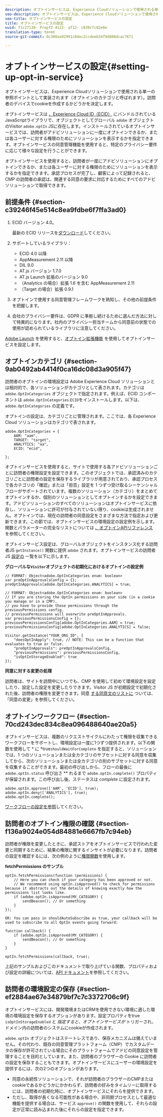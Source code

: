 ```yaml
---
description: オプトインサービスは、Experience Cloudソリューションで使用される単一の参照ポイントとして実装されます（オプトインのカテゴリと呼ばれます）。訪問者のデバイスでcookieを作成するかどうかを決定します。
seo-description: オプトインサービスは、Experience Cloudソリューションで使用される単一の参照ポイントとして実装されます（オプトインのカテゴリと呼ばれます）。訪問者のデバイスでcookieを作成するかどうかを決定します。
seo-title: オプトインサービスの設定
title: オプトインサービスの設定
uuid: f1c27139- Propf2-4122- af12- c839cfc82e6e
translation-type: tm+mt
source-git-commit: 0c300aa92991c0dec2ccdeeb34f9d886dcac7671

---
```



# オプトインサービスの設定{#setting-up-opt-in-service}

オプトインサービスは、Experience Cloudソリューションで使用される単一の参照ポイントとして実装されます（オプトインのカテゴリと呼ばれます）。訪問者のデバイスでcookieを作成するかどうかを決定します。

オプトインサービスは [、Experience Cloud ID（ECID）](https://marketing.adobe.com/resources/help/en_US/mcvid/) にバンドルされているJavaScriptライブラリで、オブジェクトとしてグローバル `adobe` オブジェクトのVisitor `adobe.optIn` JSに存在します。インストールされているオプトインサービスでは、訪問者がアドビソリューションに一度にオプトインできるか、または各ユーザーに対する権限のためにソリューションを表示するかを指定できます。オプトインサービスの同意管理機能を使用すると、特定のプライバシー要件に応じて様々な設定を行うことができます。

オプトインサービスを使用すると、訪問者が一度にアドビソリューションにオプトインできるか、または各ユーザーに対する権限のためにソリューションを表示するかを指定できます。承認プロセスが完了し、顧客によって記録されると、CMP の訪問者の承認は、関連する同意の要求に対応するためにすべてのアドビソリューションで取得できます。

## 前提条件 {#section-c39246f45e514c8ea9fdbe6f7ffa3ad0}

1. ECID バージョン 4.0。

   最新の ECID リリースを[ダウンロード](https://github.com/Adobe-Marketing-Cloud/id-service/releases)してください。

1. サポートしているライブラリ：

   * ECID 4.0 以降
   * AppMeasurement 2.11 以降
   * DIL 9.0
   * AT.js バージョン 1.7.0
   * AT.js Launch 拡張のバージョン 9.0
   * （Analytics の場合）拡張 1.6 を含む AppMeasurement 2.11
   * （Target の場合）拡張 0.9.1

1. オプトインで使用する同意管理フレームワークを熟知し、その他の前提条件を把握します。

   <!--
   For IAB, see here for additional pre-reqs.
   -->

1. 会社のプライバシー要件は、GDPR に準拠し続けるために選んだ方法に対して特異的になります。社内のプライバシー担当チームから同意前の状態での使用が認められているライブラリに注意してください。

[Adobe Launch](https://docs.adobelaunch.com/) を使用すると、[オプトイン拡張機能](../../implementation-guides/opt-in-service/launch.md) を使用してオプトインサービスを設定します。

## オプトインカテゴリ {#section-9ab0492ab4414f0ca16dc08d3a905f47}

訪問者のオプトインの環境設定は Adobe Experience Cloud ソリューションとは相対的で、各ソリューションがカテゴリとして表されます。カテゴリは `adobe.OptInCategories` オブジェクトで指定されます。例えば、ECID コンポーネントは `adobe.OptInCategories`.`ECID`をインストールします。以下は、`adobe.OptInCategories` の定義です。

オプトインの設定は、カテゴリごとに管理されます。ここでは、各 Experience Cloud ソリューションはカテゴリで表されます。

```
adobe.OptInCategories = { 
    AAM: "aam", 
    TARGET: "target",  
    ANALYTICS: "aa", 
    ECID: "ecid", 
     
};
```

オプトインサービスを使用すると、サイトで使用する各アドビソリューションごとに訪問者の権限設定を設定できます。このオブジェクトでは、承認済みのカテゴリごとに訪問者の設定を保存するライブラリが用意されており、承認プロセスで各カテゴリの「確認」または「拒否」設定を 1 つずつ受け取るシーケンシャルフローがサポートされています。複数のソリューション（カテゴリ）をまとめてオプトインするか、個別のソリューションとしてオプトインするかを設定できます。アドビソリューションのすべてのソリューションはオプトインサービスに依存し、ソリューションに許可が付与されていない限り、cookieは生成されません。オプトインでは、現在の訪問者の同意設定をさまざまな方法で指定および更新できます。この節では、オプトインサービスの環境設定の設定例を示します。関数とパラメーターの完全なリストについては [、オプトインAPIリファレンス](../../implementation-guides/opt-in-service/api.md#reference-4f30152333dd4990ab10c1b8b82fc867) を参照してください。

オプトインサービス設定は、グローバルオブジェクトをインスタンス化する訪問者JS `getInstance()` 関数に提供 `adobe` されます。オプトインサービスの訪問者JS [設定の](../../implementation-guides/opt-in-service/api.md#section-d66018342baf401389f248bb381becbf) 一覧を以下に示します。

**グローバルな`Visitor`オブジェクトの初期化におけるオプトインの設定例**

```
// FORMAT: Object<adobe.OptInCategories enum: boolean> 
var preOptInApprovalsConfig = {}; 
preOptInApprovals[adobe.OptInCategories.ANALYTICS] = true; 
  
// FORMAT: Object<adobe.OptInCategories enum: boolean> 
// If you are storing the OptIn permissions on your side (in a cookie you manage or in a CMP), 
// you have to provide those permissions through the previousPermissions config. 
// previousPermissions will overwrite preOptInApprovals. 
var previousPermissionsConfig = {}; 
previousPermissionsConfig[adobe.OptInCategories.AAM] = true; 
previousPermissionsConfig[adobe.OptInCategories.ANALYTICS] = false; 
  
Visitor.getInstance("YOUR_ORG_ID", { 
    "doesOptInApply": true, // NOTE: This can be a function that evaluates to true or false. 
    "preOptInApprovals": preOptInApprovalsConfig, 
    "previousPermissions": previousPermissionsConfig, 
    "isOptInStorageEnabled": true 
});
```

**同意に対する変更の処理**

訪問者は、サイトを訪問中にいつでも、CMP を使用して初めて環境設定を設定したり、設定した設定を変更したりできます。Visitor JS が初期設定で初期化された後、訪問者の権限を変更できます。同意 [する同意文のリストに](../../implementation-guides/opt-in-service/api.md#section-c3d85403ff0d4394bd775c39f3d001fc) ついては、「同意の変更」を参照してください。

<!--
<p> *** <b>sample code block </b>*** </p>
-->

## オプトインワークフロー {#section-70cd243dec834c8ea096488640ae20a5}

オプトインサービスは、複数のリクエストサイクルにわたって権限を収集できるワークフローをサポートし、環境設定は一度に1つずつ提供されます。以下の関数を使用して * に *true`shouldWaitForComplete` を指定すると、ソリューションでは、1 つのソリューションまたは全カテゴリのサブセットに対する同意を収集してから、次のソリューションまたは全カテゴリの別のサブセットに対する同意を収集することができます。最初の呼び出しから、フローの最後に `adobe.optIn.status` 呼び出さ ** れるまで `adobe.optIn.complete()` プロパティが保留されます。この呼び出し後、ステータスは *complete* に設定されます。

```
adobe.optIn.approve(['AAM', 'ECID'], true); 
adobe.optIn.deny(['ANALYTICS'], true); 
adobe.optIn.complete();
```

[ワークフローの設定を参照](../../implementation-guides/opt-in-service/api.md#section-2c5adfa5459c4e72b96d2693123a53c2)してください。

## 訪問者のオプトイン権限の確認 {#section-f136a9024e054d84881e6667fb7c94eb}

訪問者が権限を変更したときに、承認ストアをオプトインサービスで行われた変更と同期するために、結果の権限に関するインサイトが必要になります。訪問者の設定を確認するには、次の例のように[権限関数](../../implementation-guides/opt-in-service/api.md#section-7fe57279b5b44b4f8fe47e336df60155)を使用します。

**fetchPermissions のサンプル**

```
optIn.fetchPermissions(function (permissions) { 
    // Here you can check if your category has been approved or not. 
    // We recommend using optIn.isApproved() to check for permissions because it abstracts out the details of knowing exactly how the permissions list looks like. 
    if (adobe.optIn.isApproved(MY_CATEGORY) { 
        sendBeacon(); // Or something 
    } 
});

OR: You can pass in shouldAutoSubscribe as true, your callback will be used to subscribe to all OptIn events going forward:

function callback() { 
    if (adobe.optIn.isApproved(MY_CATEGORY) { 
        sendBeacon(); // Or something 
    } 
}

optIn.fetchPermissions(callback, true);
```

上記のサンプルおよびこのドキュメントで取り上げている関数、プロパティおよび設定の詳細については、[API ドキュメント](../../implementation-guides/opt-in-service/api.md#reference-4f30152333dd4990ab10c1b8b82fc867)を参照してください。

## 訪問者の環境設定の保存 {#section-ef2884ae67e34879bf7c7c3372706c9f}

オプトインサービスには、開発環境またはCRMを使用できない環境に適した環境の環境設定を保存するオプションがあります。設定プロパティをtrue `isOptInStorageEnabled` と *指定すると、オプトインサービスが* トリガーされ、ドメイン内の訪問者のシステムにcookieが作成されます。

`adobe.optIn` オブジェクトはステートレスであり、保存メカニズムは備えていません。その代わり、既存の同意管理プラットフォーム（CMP）でカスタムデータの保存が許可されている場合にそのプラットフォームでアドビの同意設定を管理することを目的としています。また、訪問者のブラウザーの Cookie に訪問者の設定を保存することもできます。オプトインサービスにユーザーの環境設定を提供するには、次の2つのオプションがあります。

* 同意の永続性ソリューションで、それが訪問者のブラウザーのCMPまたはcookieであるかどうかにかかわらず、訪問者の好みをタイムリーに取得するには、訪問者の初期化時に、オプトインサービスにそれらを提供できます。
* ただし、取得が長くなる可能性がある場合や、非同期プロセスとして最適な機能を提供する場合は、サービス `approve()` の関数を使用して、それらの設定が正常に読み込まれた後にそれらの設定を指定できます。

